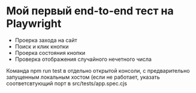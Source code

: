 # Мой первый end-to-end тест на Playwright

* Проерка захода на сайт
* Поиск и клик кнопки
* Проерка состояния кнопки
* Проверка отображения случайного нечетного числа

Команда npm run test в отдельно открытой консоли, с предварительно запущенным локальным хостом
(если не работает, указать соответсвтующий порт в src/tests/app.spec.cjs
